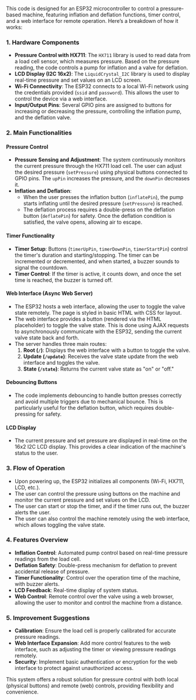 This code is designed for an ESP32 microcontroller to control a pressure-based machine, featuring inflation and deflation functions, timer control, and a web interface for remote operation. Here’s a breakdown of how it works:

### 1. **Hardware Components**
   - **Pressure Control with HX711**: The `HX711` library is used to read data from a load cell sensor, which measures pressure. Based on the pressure reading, the code controls a pump for inflation and a valve for deflation.
   - **LCD Display (I2C 16x2)**: The `LiquidCrystal_I2C` library is used to display real-time pressure and set values on an LCD screen.
   - **Wi-Fi Connectivity**: The ESP32 connects to a local Wi-Fi network using the credentials provided (`ssid` and `password`). This allows the user to control the device via a web interface.
   - **Input/Output Pins**: Several GPIO pins are assigned to buttons for increasing or decreasing the pressure, controlling the inflation pump, and the deflation valve.

### 2. **Main Functionalities**

   #### **Pressure Control**
   - **Pressure Sensing and Adjustment**: The system continuously monitors the current pressure through the HX711 load cell. The user can adjust the desired pressure (`setPressure`) using physical buttons connected to GPIO pins. The `upPin` increases the pressure, and the `downPin` decreases it.
   - **Inflation and Deflation**: 
     - When the user presses the inflation button (`inflatePin`), the pump starts inflating until the desired pressure (`setPressure`) is reached.
     - The deflation process requires a double-press on the deflation button (`deflatePin`) for safety. Once the deflation condition is satisfied, the valve opens, allowing air to escape.

   #### **Timer Functionality**
   - **Timer Setup**: Buttons (`timerUpPin`, `timerDownPin`, `timerStartPin`) control the timer's duration and starting/stopping. The timer can be incremented or decremented, and when started, a buzzer sounds to signal the countdown.
   - **Timer Control**: If the timer is active, it counts down, and once the set time is reached, the buzzer is turned off.

   #### **Web Interface (Async Web Server)**
   - The ESP32 hosts a web interface, allowing the user to toggle the valve state remotely. The page is styled in basic HTML with CSS for layout.
   - The web interface provides a button (rendered via the HTML placeholder) to toggle the valve state. This is done using AJAX requests to asynchronously communicate with the ESP32, sending the current valve state back and forth.
   - The server handles three main routes:
     1. **Root (`/`)**: Displays the web interface with a button to toggle the valve.
     2. **Update (`/update`)**: Receives the valve state update from the web interface and toggles the valve.
     3. **State (`/state`)**: Returns the current valve state as "on" or "off."

   #### **Debouncing Buttons**
   - The code implements debouncing to handle button presses correctly and avoid multiple triggers due to mechanical bounce. This is particularly useful for the deflation button, which requires double-pressing for safety.

   #### **LCD Display**
   - The current pressure and set pressure are displayed in real-time on the 16x2 I2C LCD display. This provides a clear indication of the machine's status to the user.

### 3. **Flow of Operation**
   - Upon powering up, the ESP32 initializes all components (Wi-Fi, HX711, LCD, etc.).
   - The user can control the pressure using buttons on the machine and monitor the current pressure and set values on the LCD.
   - The user can start or stop the timer, and if the timer runs out, the buzzer alerts the user.
   - The user can also control the machine remotely using the web interface, which allows toggling the valve state.

### 4. **Features Overview**
   - **Inflation Control**: Automated pump control based on real-time pressure readings from the load cell.
   - **Deflation Safety**: Double-press mechanism for deflation to prevent accidental release of pressure.
   - **Timer Functionality**: Control over the operation time of the machine, with buzzer alerts.
   - **LCD Feedback**: Real-time display of system status.
   - **Web Control**: Remote control over the valve using a web browser, allowing the user to monitor and control the machine from a distance.

### 5. **Improvement Suggestions**
   - **Calibration**: Ensure the load cell is properly calibrated for accurate pressure readings.
   - **Web Interface Expansion**: Add more control features to the web interface, such as adjusting the timer or viewing pressure readings remotely.
   - **Security**: Implement basic authentication or encryption for the web interface to protect against unauthorized access.

This system offers a robust solution for pressure control with both local (physical buttons) and remote (web) controls, providing flexibility and convenience.
